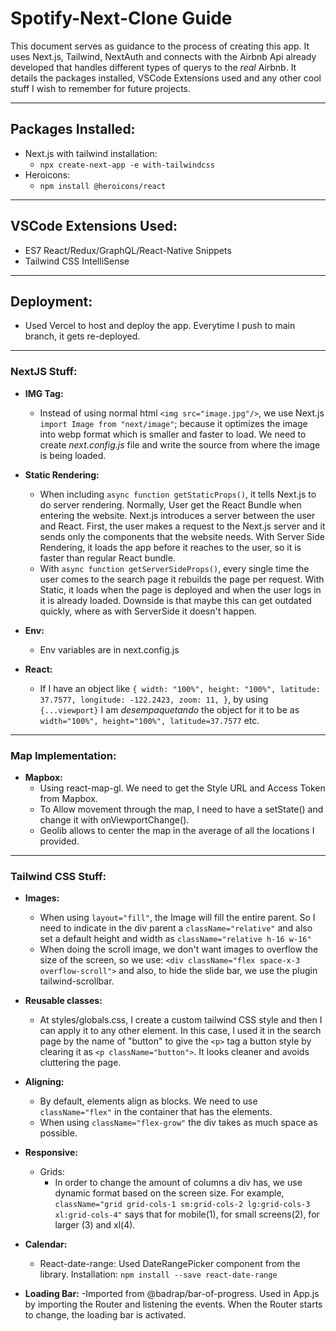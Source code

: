 # Spotify-Next-Clone Guide

This document serves as guidance to the process of creating this app. It uses Next.js, Tailwind, NextAuth and connects with the  Airbnb Api already developed that handles different types of querys to the *real* Airbnb. It details the packages installed, VSCode Extensions used and any other cool stuff I wish to remember for future projects. 
***
## Packages Installed:

- Next.js with tailwind installation: 
  - `npx create-next-app -e with-tailwindcss `
-  Heroicons:
   - `npm install @heroicons/react ` 


***
## VSCode Extensions Used:
- ES7 React/Redux/GraphQL/React-Native Snippets
- Tailwind CSS IntelliSense

***

## Deployment:
- Used Vercel to host and deploy the app. Everytime I push to main branch, it gets re-deployed. 

***

### NextJS Stuff:
- **IMG Tag:** 
  - Instead of using normal html `<img src="image.jpg"/>`, we use Next.js `import Image from "next/image"`; because it optimizes the image into webp format which is smaller and faster to load. We need to create *next.config.js* file and write the source from where the image is being loaded. 
  
- **Static Rendering:** 
  - When including `async function getStaticProps()`, it tells Next.js to do server rendering. Normally, User get the React Bundle when entering the website. Next.js introduces a server between the user and React. First, the user makes a request to the Next.js server and it sends only the components that the website needs. With Server Side Rendering, it loads the app before it reaches to the user, so it is faster than regular React bundle. 
  - With `async function getServerSideProps()`, every single time the user comes to the search page it rebuilds the page per request. With Static, it loads when the page is deployed and when the user logs in it is already loaded. Downside is that maybe this can get outdated quickly, where as with ServerSide it doesn't happen.
    
- **Env:**
  - Env variables are in next.config.js

- **React:**
  - If I have an object like `{
    width: "100%",
    height: "100%",
    latitude: 37.7577,
    longitude: -122.2423,
    zoom: 11,
  }`, by using `{...viewport}` I am *desempaquetando* the object for it to be as `width="100%", height="100%", latitude=37.7577` etc.
  
***

### Map Implementation:
- **Mapbox:**
  - Using react-map-gl. We need to get the Style URL and Access Token from Mapbox. 
  - To Allow movement through the map, I need to have a setState() and change it with onViewportChange().
  - Geolib allows to center the map in the average of all the locations I provided.   
 
  
***

### Tailwind CSS Stuff:
- **Images:**
  - When using `layout="fill"`, the Image will fill the entire parent. So I need to indicate in the div parent a `className="relative"` and also set a default height and width as `className="relative h-16 w-16"`
  - When doing the scroll image, we don't want images to overflow the size of the screen, so we use: `<div className="flex space-x-3 overflow-scroll">` and also, to hide the slide bar, we use the plugin tailwind-scrollbar.
  
- **Reusable classes:**
  - At styles/globals.css, I create a custom tailwind CSS style and then I can apply it to any other element. In this case, I used it in the search page by the name of "button" to give the `<p>` tag a button style by clearing it as `<p className="button">`. It looks cleaner and avoids cluttering the page. 

- **Aligning:**
  - By default, elements align as blocks. We need to use `className="flex"` in the container that has the elements.
  - When using `className="flex-grow"` the div takes as much space as possible.

- **Responsive:**
  - Grids:
    - In order to change the amount of columns a div has, we use dynamic format based on the screen size. For example, `className="grid grid-cols-1 sm:grid-cols-2 lg:grid-cols-3 xl:grid-cols-4"` says that for mobile(1), for small screens(2), for larger (3) and xl(4).

- **Calendar:**
  - React-date-range: Used DateRangePicker component from the library. Installation: `npm install --save react-date-range`

- **Loading Bar:**
  -Imported from @badrap/bar-of-progress. Used in App.js by importing the Router and listening the events. When the Router starts to change, the loading bar is activated. 
